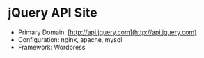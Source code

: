 # jQuery API Site

* Primary Domain: [http://api.jquery.com](http://api.jquery.com)
* Configuration: nginx, apache, mysql
* Framework: Wordpress
